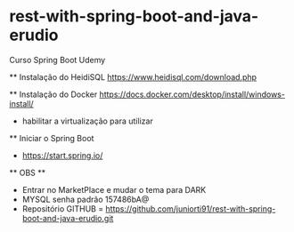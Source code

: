 # rest-with-spring-boot-and-java-erudio
Curso Spring Boot Udemy


** Instalação do HeidiSQL
https://www.heidisql.com/download.php

** Instalação do Docker
https://docs.docker.com/desktop/install/windows-install/
- habilitar a virtualização para utilizar

** Iniciar o Spring Boot
- https://start.spring.io/


** OBS ** 
- Entrar no MarketPlace e mudar o tema para DARK
- MYSQL senha padrão 157486bA@
- Repositório GITHUB = https://github.com/juniorti91/rest-with-spring-boot-and-java-erudio.git
